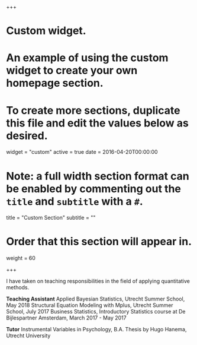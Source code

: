 +++
# Custom widget.
# An example of using the custom widget to create your own homepage section.
# To create more sections, duplicate this file and edit the values below as desired.
widget = "custom"
active = true
date = 2016-04-20T00:00:00

# Note: a full width section format can be enabled by commenting out the `title` and `subtitle` with a `#`.
title = "Custom Section"
subtitle = ""

# Order that this section will appear in.
weight = 60

+++

I have taken on teaching responsibilities in the field of applying quantitative methods. 

**Teaching Assistant**
Applied Bayesian Statistics, Utrecht Summer School, May 2018
Structural Equation Modeling with Mplus, Utrecht Summer School, July 2017
Business Statistics, Introductory Statistics course at De Bijlespartner Amsterdam, March 2017 - May 2017

**Tutor**
Instrumental Variables in Psychology, B.A. Thesis by Hugo Hanema, Utrecht University

